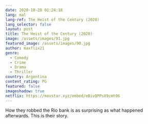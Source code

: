 ```yaml
---
date: 2020-10-28 01:24:18
lang: mal
lang-ref: The Heist of the Century (2020)
lang_selector: false
layout: post
title: The Heist of the Century (2020)
image: /assets/images/91.jpg
featured_image: /assets/images/90.jpg
author: maxflix21
genre:
  - Comedy
  - Crime
  - Drama
  - Thriller
country: Argentina
content_rating: PG
featured: false
imageshadow: true
netflix: https://movstar.xyz/embed/eBivQPPsX9cmt06
---
```

How they robbed the Rio bank is as surprising as what happened afterwards. This is their story.